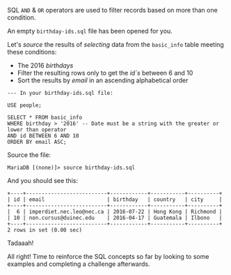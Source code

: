 SQL `AND` & `OR` operators are used to filter records based on more than one condition.

An empty `birthday-ids.sql` file has been opened for you.

Let's _source_ the results of _selecting_ data from the `basic_info` table meeting these conditions:

- The 2016 _birthdays_
- Filter the resulting rows only to get the _id`s_ between 6 and 10
- Sort the results by _email_ in an ascending alphabetical order

```
--- In your birthday-ids.sql file:

USE people;

SELECT * FROM basic_info 
WHERE birthday > '2016' -- Date must be a string with the greater or lower than operator
AND id BETWEEN 6 AND 10 
ORDER BY email ASC;
```

Source the file:

```
MariaDB [(none)]> source birthday-ids.sql
```
And you should see this:
```
+----+--------------------------+------------+-----------+----------+
| id | email                    | birthday   | country   | city     |
+----+--------------------------+------------+-----------+----------+
|  6 | imperdiet.nec.leo@nec.ca | 2016-07-22 | Hong Kong | Richmond |
| 10 | non.cursus@duinec.edu    | 2016-04-17 | Guatemala | Ilbono   |
+----+--------------------------+------------+-----------+----------+
2 rows in set (0.00 sec)
```

Tadaaah!

All right! Time to reinforce the SQL concepts so far by looking to some examples and completing a challenge afterwards.